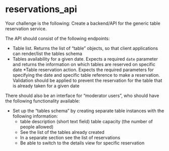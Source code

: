 # reservations_api

Your challenge is the following:
Create a backend/API for the generic table reservation service.

The API should consist of the following endpoints:</br>
* Table list. Returns the list of “table” objects, so that client applications can render/list the tables schema
* Tables availability for a given date. Expects a required `date` parameter and returns the information on which tables are reserved on specific date
*Table reservation action. Expects the required parameters for specifying the date and specific table reference to make a reservation. Validation should be applied to prevent the reservation for the table that is already taken for a given date</br>

There should also be an interface for “moderator users”, who should have the following functionality available:
* Set up the “tables schema” by creating separate table instances with the following information:
    *  table description (short text field)
table capacity (the number of people allowed)
    * See the list of the tables already created
    * In a separate section see the list of reservations
    * Be able to switch to the details view for specific reservation